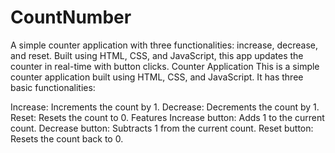 # CountNumber
A simple counter application with three functionalities: increase, decrease, and reset. Built using HTML, CSS, and JavaScript, this app updates the counter in real-time with button clicks.
Counter Application
This is a simple counter application built using HTML, CSS, and JavaScript. It has three basic functionalities:

Increase: Increments the count by 1.
Decrease: Decrements the count by 1.
Reset: Resets the count to 0.
Features
Increase button: Adds 1 to the current count.
Decrease button: Subtracts 1 from the current count.
Reset button: Resets the count back to 0.
